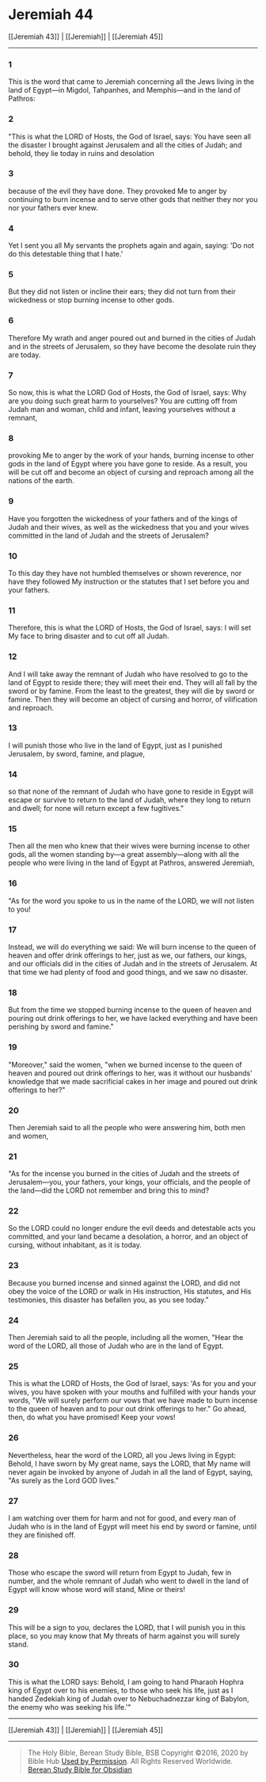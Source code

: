 # Jeremiah 44

[[Jeremiah 43]] | [[Jeremiah]] | [[Jeremiah 45]]

---

### 1
This is the word that came to Jeremiah concerning all the Jews living in the land of Egypt—in Migdol, Tahpanhes, and Memphis—and in the land of Pathros:

### 2
"This is what the LORD of Hosts, the God of Israel, says: You have seen all the disaster I brought against Jerusalem and all the cities of Judah; and behold, they lie today in ruins and desolation

### 3
because of the evil they have done. They provoked Me to anger by continuing to burn incense and to serve other gods that neither they nor you nor your fathers ever knew.

### 4
Yet I sent you all My servants the prophets again and again, saying: 'Do not do this detestable thing that I hate.'

### 5
But they did not listen or incline their ears; they did not turn from their wickedness or stop burning incense to other gods.

### 6
Therefore My wrath and anger poured out and burned in the cities of Judah and in the streets of Jerusalem, so they have become the desolate ruin they are today.

### 7
So now, this is what the LORD God of Hosts, the God of Israel, says: Why are you doing such great harm to yourselves? You are cutting off from Judah man and woman, child and infant, leaving yourselves without a remnant,

### 8
provoking Me to anger by the work of your hands, burning incense to other gods in the land of Egypt where you have gone to reside. As a result, you will be cut off and become an object of cursing and reproach among all the nations of the earth.

### 9
Have you forgotten the wickedness of your fathers and of the kings of Judah and their wives, as well as the wickedness that you and your wives committed in the land of Judah and the streets of Jerusalem?

### 10
To this day they have not humbled themselves or shown reverence, nor have they followed My instruction or the statutes that I set before you and your fathers.

### 11
Therefore, this is what the LORD of Hosts, the God of Israel, says: I will set My face to bring disaster and to cut off all Judah.

### 12
And I will take away the remnant of Judah who have resolved to go to the land of Egypt to reside there; they will meet their end. They will all fall by the sword or by famine. From the least to the greatest, they will die by sword or famine. Then they will become an object of cursing and horror, of vilification and reproach.

### 13
I will punish those who live in the land of Egypt, just as I punished Jerusalem, by sword, famine, and plague,

### 14
so that none of the remnant of Judah who have gone to reside in Egypt will escape or survive to return to the land of Judah, where they long to return and dwell; for none will return except a few fugitives."

### 15
Then all the men who knew that their wives were burning incense to other gods, all the women standing by—a great assembly—along with all the people who were living in the land of Egypt at Pathros, answered Jeremiah,

### 16
"As for the word you spoke to us in the name of the LORD, we will not listen to you!

### 17
Instead, we will do everything we said: We will burn incense to the queen of heaven and offer drink offerings to her, just as we, our fathers, our kings, and our officials did in the cities of Judah and in the streets of Jerusalem. At that time we had plenty of food and good things, and we saw no disaster.

### 18
But from the time we stopped burning incense to the queen of heaven and pouring out drink offerings to her, we have lacked everything and have been perishing by sword and famine."

### 19
"Moreover," said the women, "when we burned incense to the queen of heaven and poured out drink offerings to her, was it without our husbands' knowledge that we made sacrificial cakes in her image and poured out drink offerings to her?"

### 20
Then Jeremiah said to all the people who were answering him, both men and women,

### 21
"As for the incense you burned in the cities of Judah and the streets of Jerusalem—you, your fathers, your kings, your officials, and the people of the land—did the LORD not remember and bring this to mind?

### 22
So the LORD could no longer endure the evil deeds and detestable acts you committed, and your land became a desolation, a horror, and an object of cursing, without inhabitant, as it is today.

### 23
Because you burned incense and sinned against the LORD, and did not obey the voice of the LORD or walk in His instruction, His statutes, and His testimonies, this disaster has befallen you, as you see today."

### 24
Then Jeremiah said to all the people, including all the women, "Hear the word of the LORD, all those of Judah who are in the land of Egypt.

### 25
This is what the LORD of Hosts, the God of Israel, says: 'As for you and your wives, you have spoken with your mouths and fulfilled with your hands your words, "We will surely perform our vows that we have made to burn incense to the queen of heaven and to pour out drink offerings to her." Go ahead, then, do what you have promised! Keep your vows!

### 26
Nevertheless, hear the word of the LORD, all you Jews living in Egypt: Behold, I have sworn by My great name, says the LORD, that My name will never again be invoked by anyone of Judah in all the land of Egypt, saying, "As surely as the Lord GOD lives."

### 27
I am watching over them for harm and not for good, and every man of Judah who is in the land of Egypt will meet his end by sword or famine, until they are finished off.

### 28
Those who escape the sword will return from Egypt to Judah, few in number, and the whole remnant of Judah who went to dwell in the land of Egypt will know whose word will stand, Mine or theirs!

### 29
This will be a sign to you, declares the LORD, that I will punish you in this place, so you may know that My threats of harm against you will surely stand.

### 30
This is what the LORD says: Behold, I am going to hand Pharaoh Hophra king of Egypt over to his enemies, to those who seek his life, just as I handed Zedekiah king of Judah over to Nebuchadnezzar king of Babylon, the enemy who was seeking his life.'"

---

[[Jeremiah 43]] | [[Jeremiah]] | [[Jeremiah 45]]

---

> The Holy Bible, Berean Study Bible, BSB
> Copyright &copy;2016, 2020 by Bible Hub
> [Used by Permission](https://berean.bible/terms.htm). All Rights Reserved Worldwide.
> [Berean Study Bible for Obsidian](https://github.com/gapmiss/berean-study-bible-for-obsidian)</small>

